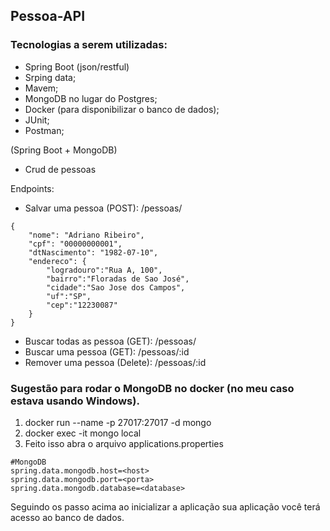 ## Pessoa-API 

### Tecnologias a serem utilizadas:
* Spring Boot (json/restful) 
* Srping data;
* Mavem;
* MongoDB no lugar do Postgres;
* Docker (para disponibilizar o banco de dados);
* JUnit;
* Postman;

(Spring Boot + MongoDB)
- Crud de pessoas

Endpoints:
- Salvar uma pessoa (POST): /pessoas/
```
{
    "nome": "Adriano Ribeiro",
    "cpf": "00000000001",
    "dtNascimento": "1982-07-10",
    "endereco": {
    	"logradouro":"Rua A, 100",
    	"bairro":"Floradas de Sao José",
    	"cidade":"Sao Jose dos Campos",
    	"uf":"SP",
    	"cep":"12230087"
    }
}
```

- Buscar todas as pessoa (GET): /pessoas/ 
- Buscar uma pessoa (GET): /pessoas/:id
- Remover uma pessoa (Delete): /pessoas/:id

### Sugestão para rodar o MongoDB no docker (no meu caso estava usando Windows). 

1. docker run --name <nome-de-seu-container> -p 27017:27017 -d mongo
1. docker exec -it <nome-de-seu-container> mongo local
1. Feito isso abra o arquivo applications.properties

```
#MongoDB
spring.data.mongodb.host=<host>
spring.data.mongodb.port=<porta>
spring.data.mongodb.database=<database>
```

Seguindo os passo acima ao inicializar a aplicação sua aplicação você terá acesso ao banco de dados.
